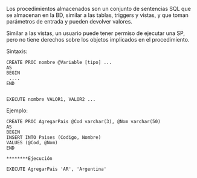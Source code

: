 Los procedimientos almacenados son un conjunto de sentencias SQL que se almacenan en la BD, similar a las tablas, triggers y vistas, y que toman parámetros de entrada y pueden devolver valores.

Similar a las vistas, un usuario puede tener permiso de ejecutar una SP, pero no tiene derechos sobre los objetos implicados en el procedimiento.

Sintaxis:

```
CREATE PROC nombre @Variable [tipo] ... 
AS
BEGIN 
 ....
END


EXECUTE nombre VALOR1, VALOR2 ...
```

Ejemplo:

```
CREATE PROC AgregarPais @Cod varchar(3), @Nom varchar(50)
AS
BEGIN
INSERT INTO Paises (Codigo, Nombre)
VALUES (@Cod, @Nom)
END

********Ejecución

EXECUTE AgregarPais 'AR', 'Argentina'

```





